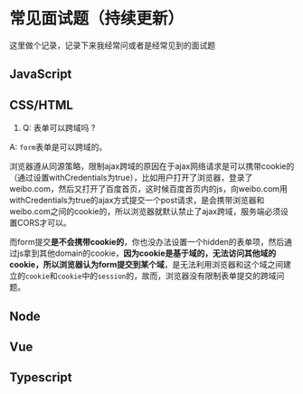 # 常见面试题（持续更新）
这里做个记录，记录下来我经常问或者是经常见到的面试题

## JavaScript

## CSS/HTML

1. Q: 表单可以跨域吗 ?

A: `form`表单是可以跨域的。

浏览器遵从同源策略，限制ajax跨域的原因在于ajax网络请求是可以携带cookie的（通过设置withCredentials为true），比如用户打开了浏览器，登录了weibo.com，然后又打开了百度首页，这时候百度首页内的js，向weibo.com用withCredentials为true的ajax方式提交一个post请求，是会携带浏览器和weibo.com之间的cookie的，所以浏览器就默认禁止了ajax跨域，服务端必须设置CORS才可以。

而form提交**是不会携带cookie的**，你也没办法设置一个hidden的表单项，然后通过js拿到其他domain的cookie，**因为cookie是基于域的，无法访问其他域的cookie，所以浏览器认为form提交到某个域**，是无法利用浏览器和这个域之间建立的`cookie`和`cookie`中的`session`的，故而，浏览器没有限制表单提交的跨域问题。



## Node

## Vue

## Typescript